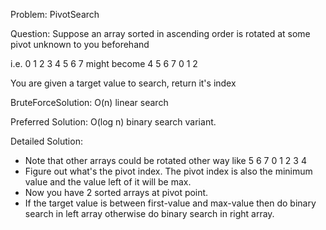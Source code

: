 Problem: PivotSearch

Question:
Suppose an array sorted in ascending order is rotated at some pivot unknown to you beforehand

i.e. 0 1 2 3 4 5 6 7 might become 4 5 6 7 0 1 2

You are given a target value to search, return it's index

BruteForceSolution:
O(n) linear search

Preferred Solution:
O(log n) binary search variant.

Detailed Solution:
- Note that other arrays could be rotated other way like 5 6 7 0 1 2 3 4
- Figure out what's the pivot index. The pivot index is also the minimum value and the value left of it will be max.
- Now you have 2 sorted arrays at pivot point.
- If the target value is between first-value and max-value then do binary search in left array otherwise do binary search in right array.